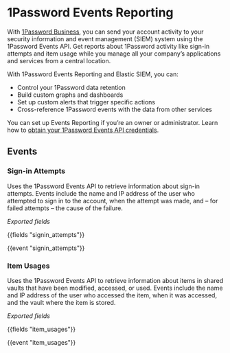 1Password Events Reporting
==========================

With [1Password Business](https://support.1password.com/explore/business/), you can send your account activity to your security information and event management (SIEM) system using the 1Password Events API. Get reports about 1Password activity like sign-in attempts and item usage while you manage all your company’s applications and services from a central location.

With 1Password Events Reporting and Elastic SIEM, you can:

-	Control your 1Password data retention
-	Build custom graphs and dashboards
-	Set up custom alerts that trigger specific actions
-	Cross-reference 1Password events with the data from other services

You can set up Events Reporting if you’re an owner or administrator. 
Learn how to [obtain your 1Password Events API credentials](https://support.1password.com/events-reporting/#step-1-set-up-an-events-reporting-integration).

Events
------

### Sign-in Attempts

Uses the 1Password Events API to retrieve information about sign-in attempts. Events include the name and IP address of the user who attempted to sign in to the account, when the attempt was made, and – for failed attempts – the cause of the failure.

*Exported fields*

{{fields "signin_attempts"}}

{{event "signin_attempts"}}

### Item Usages

Uses the 1Password Events API to retrieve information about items in shared vaults that have been modified, accessed, or used. Events include the name and IP address of the user who accessed the item, when it was accessed, and the vault where the item is stored.

*Exported fields*

{{fields "item_usages"}}

{{event "item_usages"}}
